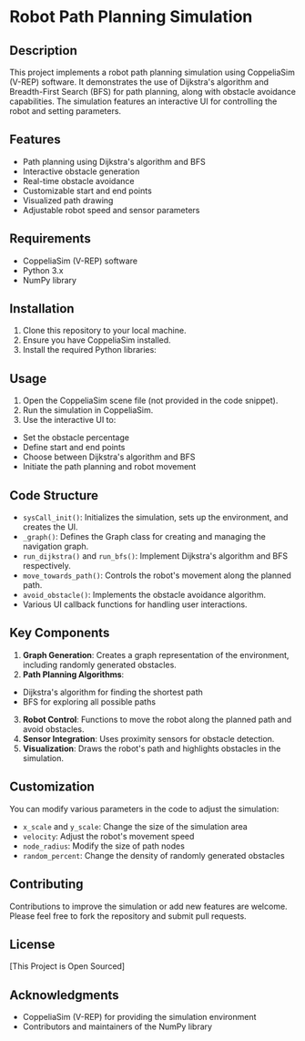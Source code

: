 # Robot Path Planning Simulation

## Description

This project implements a robot path planning simulation using CoppeliaSim (V-REP) software. It demonstrates the use of Dijkstra's algorithm and Breadth-First Search (BFS) for path planning, along with obstacle avoidance capabilities. The simulation features an interactive UI for controlling the robot and setting parameters.

## Features

- Path planning using Dijkstra's algorithm and BFS
- Interactive obstacle generation
- Real-time obstacle avoidance
- Customizable start and end points
- Visualized path drawing
- Adjustable robot speed and sensor parameters

## Requirements

- CoppeliaSim (V-REP) software
- Python 3.x
- NumPy library

## Installation

1. Clone this repository to your local machine.
2. Ensure you have CoppeliaSim installed.
3. Install the required Python libraries:

## Usage

1. Open the CoppeliaSim scene file (not provided in the code snippet).
2. Run the simulation in CoppeliaSim.
3. Use the interactive UI to:

- Set the obstacle percentage
- Define start and end points
- Choose between Dijkstra's algorithm and BFS
- Initiate the path planning and robot movement

## Code Structure

- `sysCall_init()`: Initializes the simulation, sets up the environment, and creates the UI.
- `_graph()`: Defines the Graph class for creating and managing the navigation graph.
- `run_dijkstra()` and `run_bfs()`: Implement Dijkstra's algorithm and BFS respectively.
- `move_towards_path()`: Controls the robot's movement along the planned path.
- `avoid_obstacle()`: Implements the obstacle avoidance algorithm.
- Various UI callback functions for handling user interactions.

## Key Components

1. **Graph Generation**: Creates a graph representation of the environment, including randomly generated obstacles.
2. **Path Planning Algorithms**:

- Dijkstra's algorithm for finding the shortest path
- BFS for exploring all possible paths

3. **Robot Control**: Functions to move the robot along the planned path and avoid obstacles.
4. **Sensor Integration**: Uses proximity sensors for obstacle detection.
5. **Visualization**: Draws the robot's path and highlights obstacles in the simulation.

## Customization

You can modify various parameters in the code to adjust the simulation:

- `x_scale` and `y_scale`: Change the size of the simulation area
- `velocity`: Adjust the robot's movement speed
- `node_radius`: Modify the size of path nodes
- `random_percent`: Change the density of randomly generated obstacles

## Contributing

Contributions to improve the simulation or add new features are welcome. Please feel free to fork the repository and submit pull requests.

## License

[This Project is Open Sourced]

## Acknowledgments

- CoppeliaSim (V-REP) for providing the simulation environment
- Contributors and maintainers of the NumPy library
